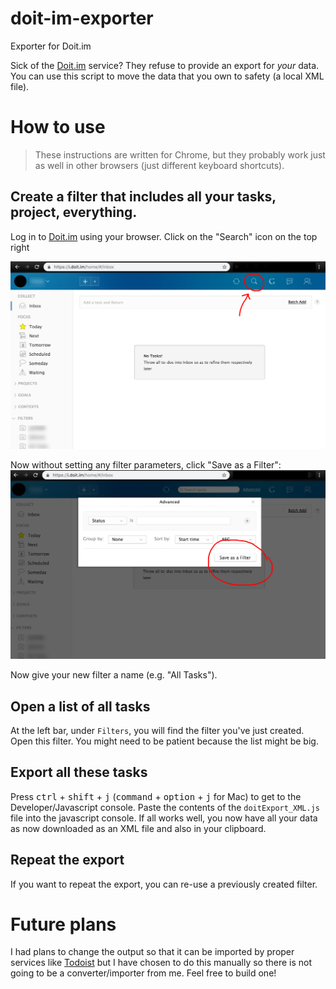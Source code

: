 # doit-im-exporter
Exporter for Doit.im

Sick of the [Doit.im](https://doit.im) service? They refuse to provide an export for *your* data. You can use this script to move the data that you own to safety (a local XML file).


# How to use
> These instructions are written for Chrome, but they probably work just as well in other browsers (just different keyboard shortcuts).

## Create a filter that includes all your tasks, project, everything.
Log in to [Doit.im](https://doit.im) using your browser. 
Click on the "Search" icon on the top right

![Click Search Icon](docs/instruction1.png?raw=true "Click Search Icon")

Now without setting any filter parameters, click "Save as a Filter":
![Save as a Filter](docs/instruction2.png?raw=true "Save as a Filter")

Now give your new filter a name (e.g. "All Tasks").

## Open a list of all tasks
At the left bar, under `Filters`, you will find the filter you've just created. Open this filter. You might need to be patient because the list might be big.

## Export all these tasks
Press <kbd>ctrl</kbd> + <kbd>shift</kbd> + <kbd>j</kbd> (<kbd>command</kbd> + <kbd>option</kbd> + <kbd>j</kbd> for Mac) to get to the Developer/Javascript console. Paste the contents of the `doitExport_XML.js` file into the javascript console. If all works well, you now have all your data as now downloaded as an XML file and also in your clipboard.

## Repeat the export
If you want to repeat the export, you can re-use a previously created filter.

# Future plans
I had plans to change the output so that it can be imported by proper services like [Todoist](https://todoist.com) but I have chosen to do this manually so there is not going to be a converter/importer from me. Feel free to build one!

